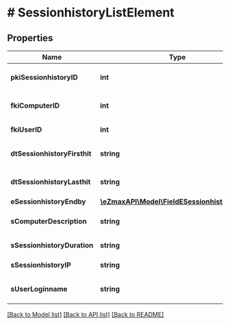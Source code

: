 # # SessionhistoryListElement

## Properties

Name | Type | Description | Notes
------------ | ------------- | ------------- | -------------
**pkiSessionhistoryID** | **int** | The unique ID of the Sessionhistory |
**fkiComputerID** | **int** | The unique ID of the Computer | [optional]
**fkiUserID** | **int** | The unique ID of the User | [optional]
**dtSessionhistoryFirsthit** | **string** | The first hit of the Sessionhistory |
**dtSessionhistoryLasthit** | **string** | The last hit of the Sessionhistory |
**eSessionhistoryEndby** | [**\eZmaxAPI\Model\FieldESessionhistoryEndby**](FieldESessionhistoryEndby.md) |  |
**sComputerDescription** | **string** | The description of the Computer | [optional]
**sSessionhistoryDuration** | **string** | The duration of the session |
**sSessionhistoryIP** | **string** | Represent an IP address. |
**sUserLoginname** | **string** | The Login name of the User. | [optional]

[[Back to Model list]](../../README.md#models) [[Back to API list]](../../README.md#endpoints) [[Back to README]](../../README.md)
